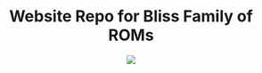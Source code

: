 
<h1 align="center">Website Repo for Bliss Family of ROMs</h1>

<p align="center">
  <img src="https://rawgithub.com/BlissRoms/Documentation/blob/master/static/banner.jpg"/>
</p>

